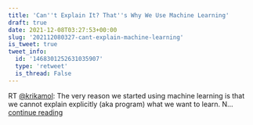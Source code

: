 ```yaml
---
title: 'Can''t Explain It? That''s Why We Use Machine Learning'
draft: true
date: 2021-12-08T03:27:53+00:00
slug: '202112080327-cant-explain-machine-learning'
is_tweet: true
tweet_info:
  id: '1468301252631035907'
  type: 'retweet'
  is_thread: False
---
```




RT [@krikamol](https://x.com/krikamol): The very reason we started using machine learning is that we cannot explain explicitly (aka program) what we want to learn. N… [continue reading](https://x.com/sytelus/status/1468301252631035907)
